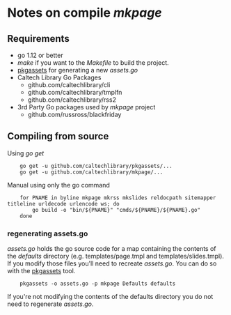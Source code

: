 
# Notes on compile _mkpage_

## Requirements

+ go 1.12 or better
+ _make_ if you want to the _Makefile_ to build the project.
+ [pkgassets](https://github.com/caltechlibrary/pkgassets) for generating a new _assets.go_
+ Caltech Library Go Packages
    + github.com/caltechlibrary/cli
    + github.com/caltechlibrary/tmplfn
    + github.com/caltechlibrary/rss2
+ 3rd Party Go packages used by _mkpage_ project
    + github.com/russross/blackfriday

## Compiling from source

Using _go get_

```shell
    go get -u github.com/caltechlibrary/pkgassets/...
    go get -u github.com/caltechlibrary/mkpage/...
```

Manual using only the go command

```shell
    for PNAME in byline mkpage mkrss mkslides reldocpath sitemapper titleline urldecode urlencode ws; do
        go build -o "bin/${PNAME}" "cmds/${PNAME}/${PNAME}.go"
    done
```

### regenerating assets.go

_assets.go_ holds the go source code for a map containing the contents of the _defaults_ directory (e.g.
templates/page.tmpl and templates/slides.tmpl). If you modify those files you'll need to recreate
_assets.go_. You can do so with the [pkgassets](https://github.com/caltechlibrary/pkgassets) tool.

```shell
    pkgassets -o assets.go -p mkpage Defaults defaults
```

If you're not modifying the contents of the defaults directory you do not need to regenerate _assets.go_.

